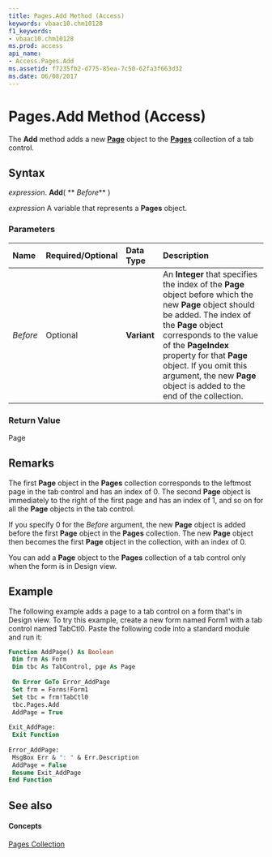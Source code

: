 ```yaml
---
title: Pages.Add Method (Access)
keywords: vbaac10.chm10128
f1_keywords:
- vbaac10.chm10128
ms.prod: access
api_name:
- Access.Pages.Add
ms.assetid: f7235fb2-d775-85ea-7c50-62fa3f663d32
ms.date: 06/08/2017
---
```



# Pages.Add Method (Access)

The  **Add** method adds a new **[Page](page-object-access.md)** object to the **[Pages](pages-object-access.md)** collection of a tab control.


## Syntax

 _expression_. **Add**( ** _Before_** )

 _expression_ A variable that represents a **Pages** object.


### Parameters



|**Name**|**Required/Optional**|**Data Type**|**Description**|
|:-----|:-----|:-----|:-----|
| _Before_|Optional|**Variant**|An  **Integer** that specifies the index of the **Page** object before which the new **Page** object should be added. The index of the **Page** object corresponds to the value of the **PageIndex** property for that **Page** object. If you omit this argument, the new **Page** object is added to the end of the collection.|

### Return Value

Page


## Remarks

The first  **Page** object in the **Pages** collection corresponds to the leftmost page in the tab control and has an index of 0. The second **Page** object is immediately to the right of the first page and has an index of 1, and so on for all the **Page** objects in the tab control.

If you specify 0 for the  _Before_ argument, the new **Page** object is added before the first **Page** object in the **Pages** collection. The new **Page** object then becomes the first **Page** object in the collection, with an index of 0.

You can add a  **Page** object to the **Pages** collection of a tab control only when the form is in Design view.


## Example

The following example adds a page to a tab control on a form that's in Design view. To try this example, create a new form named Form1 with a tab control named TabCtl0. Paste the following code into a standard module and run it:


```vb
Function AddPage() As Boolean 
 Dim frm As Form 
 Dim tbc As TabControl, pge As Page 
 
 On Error GoTo Error_AddPage 
 Set frm = Forms!Form1 
 Set tbc = frm!TabCtl0 
 tbc.Pages.Add 
 AddPage = True 
 
Exit_AddPage: 
 Exit Function 
 
Error_AddPage: 
 MsgBox Err & ": " & Err.Description 
 AddPage = False 
 Resume Exit_AddPage 
End Function
```


## See also


#### Concepts


[Pages Collection](pages-object-access.md)

